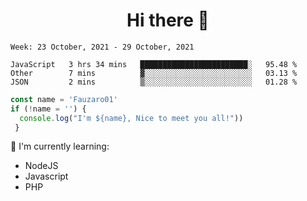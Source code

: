 <h1  align='center'> Hi there 👋 </h1>

<p align='center'> </p>

<!--START_SECTION:waka-->
```text
Week: 23 October, 2021 - 29 October, 2021

JavaScript   3 hrs 34 mins   ████████████████████████░   95.48 % 
Other        7 mins          ▓░░░░░░░░░░░░░░░░░░░░░░░░   03.13 % 
JSON         2 mins          ▒░░░░░░░░░░░░░░░░░░░░░░░░   01.28 % 
```
<!--END_SECTION:waka-->

```javascript
const name = 'Fauzaro01'
if (!name = '') {
  console.log("I'm ${name}, Nice to meet you all!"))
 }
```

:page_with_curl: I'm currently learning:
- NodeJS
- Javascript
- PHP

